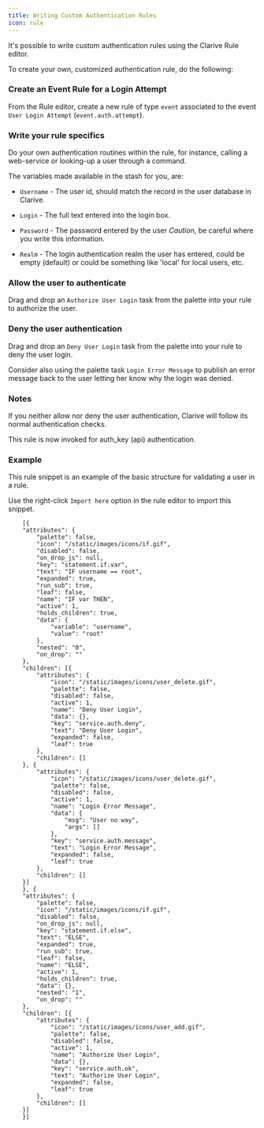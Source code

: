 ```yaml
---
title: Writing Custom Authentication Rules
icon: rule
---
```


It's possible to write custom authentication rules
using the Clarive Rule editor.

To create your own, customized authentication rule,
do the following:


### Create an Event Rule for a Login Attempt

From the Rule editor, create a new rule of type
`event` associated to the event `User Login Attempt`
(`event.auth.attempt`).


### Write your rule specifics

Do your own authentication routines within
the rule, for instance, calling a web-service
or looking-up a user through a command.


The variables made available in the stash for you, are:

- `Username` - The user id, should match the record in the user database in Clarive.

- `Login` - The full text entered into the login box.

- `Password` - The password entered by the user *Caution*, be careful where you write this information.

- `Realm` - The login authentication realm the user has entered, could be empty (default) or could be something like
'local' for local users, etc.


### Allow the user to authenticate

Drag and drop an `Authorize User Login` task from the palette
into your rule to authorize the user.


### Deny the user authentication

Drag and drop an `Deny User Login` task from the palette
into your rule to deny the user login.

Consider also using the palette task `Login Error Message`
to publish an error message back to the user letting her know
why the login was denied.


### Notes

If you neither allow nor deny the user authentication, Clarive will follow its normal authentication checks.

This rule is now invoked for auth_key (api) authentication.


### Example

This rule snippet  is an example of the basic structure for validating a user in a
rule.

Use the right-click `Import here` option in the rule editor to import this snippet.

           
        [{
        "attributes": {
            "palette": false,
            "icon": "/static/images/icons/if.gif",
            "disabled": false,
            "on_drop_js": null,
            "key": "statement.if.var",
            "text": "IF username == root",
            "expanded": true,
            "run_sub": true,
            "leaf": false,
            "name": "IF var THEN",
            "active": 1,
            "holds_children": true,
            "data": {
                "variable": "username",
                "value": "root"
            },
            "nested": "0",
            "on_drop": ""
        },
        "children": [{
            "attributes": {
                "icon": "/static/images/icons/user_delete.gif",
                "palette": false,
                "disabled": false,
                "active": 1,
                "name": "Deny User Login",
                "data": {},
                "key": "service.auth.deny",
                "text": "Deny User Login",
                "expanded": false,
                "leaf": true
            },
            "children": []
        }, {
            "attributes": {
                "icon": "/static/images/icons/user_delete.gif",
                "palette": false,
                "disabled": false,
                "active": 1,
                "name": "Login Error Message",
                "data": {
                    "msg": "User no way",
                    "args": []
                },
                "key": "service.auth.message",
                "text": "Login Error Message",
                "expanded": false,
                "leaf": true
            },
            "children": []
        }]
        }, {
        "attributes": {
            "palette": false,
            "icon": "/static/images/icons/if.gif",
            "disabled": false,
            "on_drop_js": null,
            "key": "statement.if.else",
            "text": "ELSE",
            "expanded": true,
            "run_sub": true,
            "leaf": false,
            "name": "ELSE",
            "active": 1,
            "holds_children": true,
            "data": {},
            "nested": "1",
            "on_drop": ""
        },
        "children": [{
            "attributes": {
                "icon": "/static/images/icons/user_add.gif",
                "palette": false,
                "disabled": false,
                "active": 1,
                "name": "Authorize User Login",
                "data": {},
                "key": "service.auth.ok",
                "text": "Authorize User Login",
                "expanded": false,
                "leaf": true
            },
            "children": []
        }]
        }]



   

